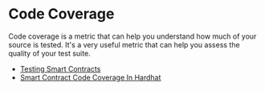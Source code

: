 # Code Coverage

Code coverage is a metric that can help you understand how much of your source is tested. It's a very useful metric that can help you assess the quality of your test suite.

- [Testing Smart Contracts](https://ethereum.org/en/developers/docs/smart-contracts/testing/)
- [Smart Contract Code Coverage In Hardhat](https://medium.com/coinmonks/smart-contract-code-coverage-in-hardhat-d4a5ff6c9ba6)
